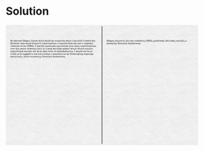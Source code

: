 # Solution
![alt text](https://github.com/Rosaverde/UoL_ITP1_Sleuth/blob/main/502-1/solution.jpg?raw=true)